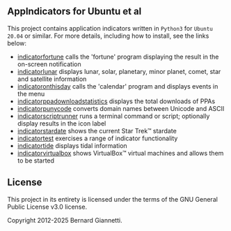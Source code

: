 AppIndicators for Ubuntu et al
------------------------------

This project contains application indicators written in `Python3` for `Ubuntu 20.04` or similar. For more details, including how to install, see the links below:
- [indicatorfortune](https://github.com/iconindicators/appindicators/blob/main/indicatorfortune/README.md) calls the 'fortune' program displaying the result in the on-screen notification
- [indicatorlunar](https://github.com/iconindicators/appindicators/blob/main/indicatorlunar/README.md) displays lunar, solar, planetary, minor planet, comet, star and satellite information
- [indicatoronthisday](https://github.com/iconindicators/appindicators/blob/main/indicatoronthisday/README.md) calls the 'calendar' program and displays events in the menu
- [indicatorppadownloadstatistics](https://github.com/iconindicators/appindicators/blob/main/indicatorppadownloadstatistics/README.md) displays the total downloads of PPAs
- [indicatorpunycode](https://github.com/iconindicators/appindicators/blob/main/indicatorpunycode/README.md) converts domain names between Unicode and ASCII
- [indicatorscriptrunner](https://github.com/iconindicators/appindicators/blob/main/indicatorscriptrunner/README.md) runs a terminal command or script; optionally display results in the icon label
- [indicatorstardate](https://github.com/iconindicators/appindicators/blob/main/indicatorstardate/README.md) shows the current Star Trek™ stardate
- [indicatortest](https://github.com/iconindicators/appindicators/blob/main/indicatortest/README.md) exercises a range of indicator functionality
- [indicatortide](https://github.com/iconindicators/appindicators/blob/main/indicatortide/README.md) displays tidal information
- [indicatorvirtualbox](https://github.com/iconindicators/appindicators/blob/main/indicatorvirtualbox/README.md) shows VirtualBox™ virtual machines and allows them to be started


License
-------

This project in its entirety is licensed under the terms of the GNU General Public License v3.0 license.

Copyright 2012-2025 Bernard Giannetti.
